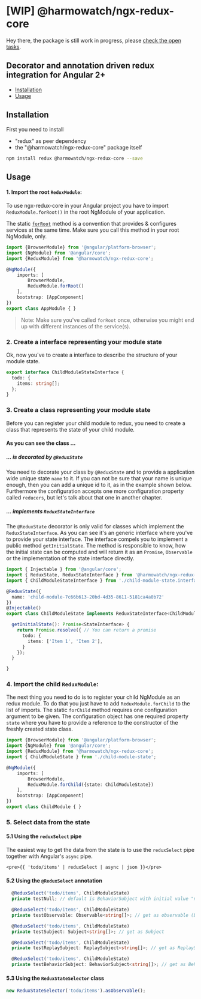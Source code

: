 # [WIP] @harmowatch/ngx-redux-core

Hey there, the package is still work in progress, please [check the open tasks](https://github.com/HarmoWatch/ngx-redux/projects/1).

## Decorator and annotation driven redux integration for Angular 2+

* [Installation](#installation)
* [Usage](#usage)

## Installation

First you need to install

- "redux" as peer dependency
- the "@harmowatch/ngx-redux-core" package itself

```sh
npm install redux @harmowatch/ngx-redux-core --save
```

## Usage

#### 1. Import the root `ReduxModule`:

To use ngx-redux-core in your Angular project you have to import `ReduxModule.forRoot()` in the root NgModule of your
application.

The static [`forRoot`](https://angular.io/docs/ts/latest/guide/ngmodule.html#!#core-for-root) method is a convention
that provides & configures services at the same time. Make sure you call this method in your root NgModule, only.

```ts
import {BrowserModule} from '@angular/platform-browser';
import {NgModule} from '@angular/core';
import {ReduxModule} from '@harmowatch/ngx-redux-core';

@NgModule({
    imports: [
        BrowserModule,
        ReduxModule.forRoot()
    ],
    bootstrap: [AppComponent]
})
export class AppModule { }
```

> Note: Make sure you've called `forRoot` once, otherwise you might end up with different instances of the service(s).

### 2. Create a interface representing your module state

Ok, now you've to create a interface to describe the structure of your module state. 

```ts
export interface ChildModuleStateInterface {
  todo: {
    items: string[];
  };
}
```

### 3. Create a class representing your module state

Before you can register your child module to redux, you need to create a class that represents the state of your child
module.
 
#### As you can see the class ...

##### ... is decorated by `@ReduxState`

You need to decorate your class by `@ReduxState` and to provide a application wide unique state `name` to it. If you can
not be sure that your name is unique enough, then you can add a unique id to it, as in the example shown below. 
Furthermore the configuration accepts one more configuration property called `reducers`, but let's talk about that one
in another chapter.

##### ... implements `ReduxStateInterface`

The `@ReduxState` decorator is only valid for classes which implement the `ReduxStateInterface`. As you can see it's an
generic interface where you've to provide your state interface. The interface compels you to implement a public method
`getInitialState`. The method is responsible to know, how the initial state can be computed and will return it as an
`Promise`, `Observable` or the implementation of the state interface directly.
 

```ts
import { Injectable } from '@angular/core';
import { ReduxState, ReduxStateInterface } from '@harmowatch/ngx-redux-core';
import { ChildModuleStateInterface } from './child-module-state.interface';

@ReduxState({
  name: 'child-module-7c66b613-20bd-4d35-8611-5181ca4a0b72'
})
@Injectable()
export class ChildModuleState implements ReduxStateInterface<ChildModuleStateInterface> {

  getInitialState(): Promise<StateInterface> {
    return Promise.resolve({ // You can return a promise
      todo: {
        items: ['Item 1', 'Item 2'],
      }
    });
  }

}
```


### 4. Import the child `ReduxModule`:

The next thing you need to do is to register your child NgModule as an redux module. To do that you just have to add
`ReduxModule.forChild` to the list of imports. The static `forChild` method requires one configuration argument to be
given. The configuration object has one required property `state` where you have to provide a reference to the 
constructor of the freshly created state class. 

```ts
import {BrowserModule} from '@angular/platform-browser';
import {NgModule} from '@angular/core';
import {ReduxModule} from '@harmowatch/ngx-redux-core';
import { ChildModuleState } from './child-module-state';

@NgModule({
    imports: [
        BrowserModule,
        ReduxModule.forChild({state: ChildModuleState})
    ],
    bootstrap: [AppComponent]
})
export class ChildModule { }
```

### 5. Select data from the state

#### 5.1 Using the `reduxSelect` pipe

The easiest way to get the data from the state is to use the `reduxSelect` pipe together with Angular's `async` pipe.

```angular2html
<pre>{{ 'todo/items' | reduxSelect | async | json }}</pre>
``` 

#### 5.2 Using the `@ReduxSelect` annotation

```ts
  @ReduxSelect('todo/items', ChildModuleState)
  private testNull; // default is BehaviorSubject with initial value "null"

  @ReduxSelect('todo/items', ChildModuleState)
  private testObservable: Observable<string[]>; // get as observable (BehaviorSubject as observable)

  @ReduxSelect('todo/items', ChildModuleState)
  private testSubject: Subject<string[]>; // get as Subject

  @ReduxSelect('todo/items', ChildModuleState)
  private testReplaySubject: ReplaySubject<string[]>; // get as ReplaySubject

  @ReduxSelect('todo/items', ChildModuleState)
  private testBehaviorSubject: BehaviorSubject<string[]>; // get as BehaviorSubject
```


#### 5.3 Using the `ReduxStateSelector` class

```ts
new ReduxStateSelector('todo/items').asObservable();
```